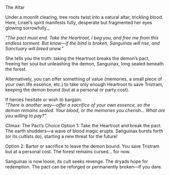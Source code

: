 The Altar

Under a moonlit clearing, tree roots twist into a natural altar, trickling blood. Here, Lirael’s spirit manifests fully, desperate but fragmented her eyes glowing sorrowfully._  

_"The pact must end. Take the Heartroot, I beg you, and free me from this endless torment. But know—if the bind is broken, Sanguinax will rise, and Sanctuary will bleed anew."_

She tells you the truth: taking the Heartroot breaks the demon’s pact, freeing her soul but unleashing the demon, Sanguinax, long sealed beneath the forest.

Alternatively, you can offer something of value (memories, a small piece of your own life essence, etc.) to take only enough Heartroot to save Tristram, keeping the demon bound (but at a personal or party cost).

If heroes hesitate or wish to bargain:  
_"There is another way—offer a sacrifice of your own essence, so the demon remains sealed. Your blood, or the memories you cherish... What are you willing to pay?"_



Climax: The Pact’s Choice
Option 1: Take the Heartroot and break the pact. The earth shudders—a wave of blood magic erupts. Sanguinax bursts forth (or its cultists do), starting a new threat for the future!

Option 2: Barter or sacrifice to leave the demon bound. You save Tristram but at a personal cost. The forest remains cursed… for now.


Sanguinax is now loose, its cult seeks revenge.
The dryads hope for redemption.
The pact can be reforged or permanently broken—if you dare.

